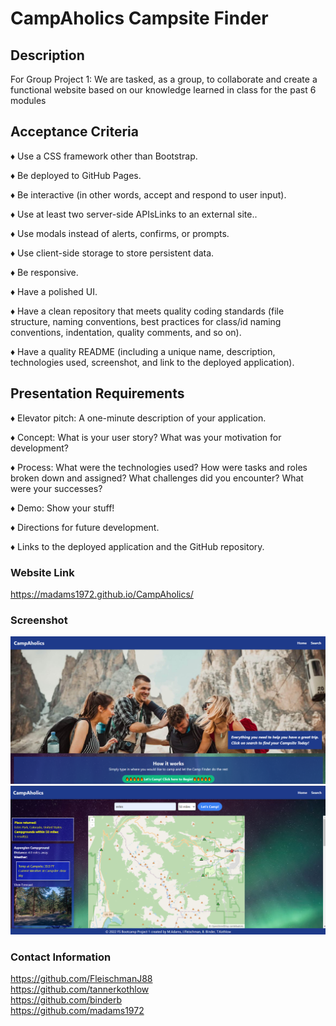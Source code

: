 # CampAholics Campsite Finder

## <strong>Description</strong>

For Group Project 1: We are tasked, as a group, to collaborate and create a functional website based on our knowledge learned in class for the past 6 modules

## <strong>Acceptance Criteria</strong>

♦ Use a CSS framework other than Bootstrap.

♦ Be deployed to GitHub Pages.

♦ Be interactive (in other words, accept and respond to user input).

♦ Use at least two server-side APIsLinks to an external site..

♦ Use modals instead of alerts, confirms, or prompts.

♦ Use client-side storage to store persistent data.

♦ Be responsive.

♦ Have a polished UI.

♦ Have a clean repository that meets quality coding standards (file structure, naming conventions, best practices for class/id naming conventions, indentation, quality comments, and so on).

♦ Have a quality README (including a unique name, description, technologies used, screenshot, and link to the deployed application).

## <strong>Presentation Requirements</strong>

♦ Elevator pitch: A one-minute description of your application.

♦ Concept: What is your user story? What was your motivation for development?

♦ Process: What were the technologies used? How were tasks and roles broken down and assigned? What challenges did you encounter? What were your successes?

♦ Demo: Show your stuff!

♦ Directions for future development.

♦ Links to the deployed application and the GitHub repository.

### <strong>Website Link</strong>
https://madams1972.github.io/CampAholics/<br>



### <strong>Screenshot</strong>

![](assets/images/HomePage1.png)
![](assets/images/HomePage2.png)

### <strong>Contact Information</strong>

https://github.com/FleischmanJ88<br>
https://github.com/tannerkothlow<br>
https://github.com/binderb<br>
https://github.com/madams1972
